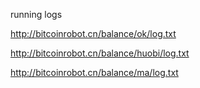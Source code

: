 running logs

http://bitcoinrobot.cn/balance/ok/log.txt

http://bitcoinrobot.cn/balance/huobi/log.txt

http://bitcoinrobot.cn/balance/ma/log.txt
